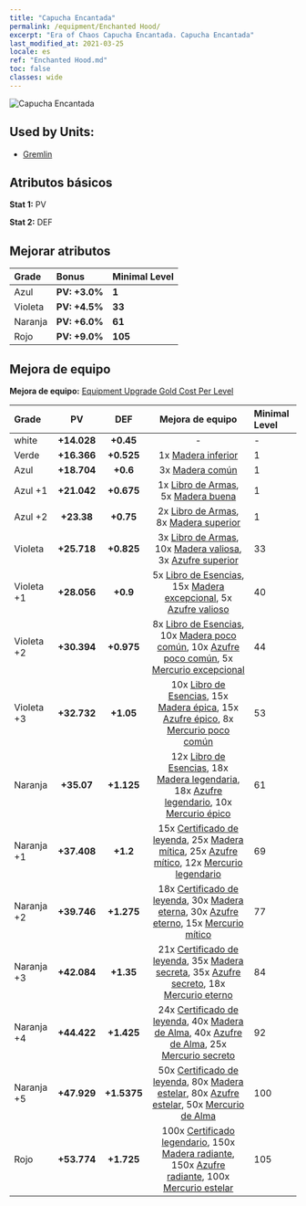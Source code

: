 ```yaml
---
title: "Capucha Encantada"
permalink: /equipment/Enchanted Hood/
excerpt: "Era of Chaos Capucha Encantada. Capucha Encantada"
last_modified_at: 2021-03-25
locale: es
ref: "Enchanted Hood.md"
toc: false
classes: wide
---
```


  ![Capucha Encantada](/images/e/e_6012.png)

## Used by Units:

* [Gremlin](/es/units/Gremlin/) 


## Atributos básicos
 **Stat 1:** PV

 **Stat 2:** DEF

## Mejorar atributos

  |     Grade    |   Bonus | Minimal Level | 
  |:-------------|:--------|:--------------| 
  | Azul | **PV: +3.0%** | **1** | 
  | Violeta | **PV: +4.5%** | **33** | 
  | Naranja | **PV: +6.0%** | **61** | 
  | Rojo | **PV: +9.0%** | **105** | 


## Mejora de equipo
 **Mejora de equipo:** [Equipment Upgrade Gold Cost Per Level](/equipment/EquipmentUpgradeCostPerLevel/) 

  |          Grade      | PV | DEF | Mejora de equipo | Minimal Level |
  |:--------------------|:---------:|:---------:|:----------------:|:--------------|
  | white | **+14.028** | **+0.45** | - | - |
  | Verde | **+16.366** | **+0.525** | 1x [Madera inferior](/es/Items/mat_1/) | 1 |
  | Azul | **+18.704** | **+0.6** | 3x [Madera común](/es/Items/mat_7/) | 1 |
  | Azul +1 | **+21.042** | **+0.675** | 1x [Libro de Armas](/es/Items/mat_18/), 5x [Madera buena](/es/Items/mat_13/) | 1 |
  | Azul +2 | **+23.38** | **+0.75** | 2x [Libro de Armas](/es/Items/mat_25/), 8x [Madera superior](/es/Items/mat_20/) | 1 |
  | Violeta | **+25.718** | **+0.825** | 3x [Libro de Armas](/es/Items/mat_32/), 10x [Madera valiosa](/es/Items/mat_27/), 3x [Azufre superior](/es/Items/mat_22/) | 33 |
  | Violeta +1 | **+28.056** | **+0.9** | 5x [Libro de Esencias](/es/Items/mat_39/), 15x [Madera excepcional](/es/Items/mat_34/), 5x [Azufre valioso](/es/Items/mat_29/) | 40 |
  | Violeta +2 | **+30.394** | **+0.975** | 8x [Libro de Esencias](/es/Items/mat_46/), 10x [Madera poco común](/es/Items/mat_41/), 10x [Azufre poco común](/es/Items/mat_43/), 5x [Mercurio excepcional](/es/Items/mat_35/) | 44 |
  | Violeta +3 | **+32.732** | **+1.05** | 10x [Libro de Esencias](/es/Items/mat_53/), 15x [Madera épica](/es/Items/mat_48/), 15x [Azufre épico](/es/Items/mat_50/), 8x [Mercurio poco común](/es/Items/mat_42/) | 53 |
  | Naranja | **+35.07** | **+1.125** | 12x [Libro de Esencias](/es/Items/mat_60/), 18x [Madera legendaria](/es/Items/mat_55/), 18x [Azufre legendario](/es/Items/mat_57/), 10x [Mercurio épico](/es/Items/mat_49/) | 61 |
  | Naranja +1 | **+37.408** | **+1.2** | 15x [Certificado de leyenda](/es/Items/mat_67/), 25x [Madera mítica](/es/Items/mat_62/), 25x [Azufre mítico](/es/Items/mat_64/), 12x [Mercurio legendario](/es/Items/mat_56/) | 69 |
  | Naranja +2 | **+39.746** | **+1.275** | 18x [Certificado de leyenda](/es/Items/mat_74/), 30x [Madera eterna](/es/Items/mat_69/), 30x [Azufre eterno](/es/Items/mat_71/), 15x [Mercurio mítico](/es/Items/mat_63/) | 77 |
  | Naranja +3 | **+42.084** | **+1.35** | 21x [Certificado de leyenda](/es/Items/mat_81/), 35x [Madera secreta](/es/Items/mat_76/), 35x [Azufre secreto](/es/Items/mat_78/), 18x [Mercurio eterno](/es/Items/mat_70/) | 84 |
  | Naranja +4 | **+44.422** | **+1.425** | 24x [Certificado de leyenda](/es/Items/mat_88/), 40x [Madera de Alma](/es/Items/mat_83/), 40x [Azufre de Alma](/es/Items/mat_85/), 25x [Mercurio secreto](/es/Items/mat_77/) | 92 |
  | Naranja +5 | **+47.929** | **+1.5375** | 50x [Certificado de leyenda](/es/Items/mat_95/), 80x [Madera estelar](/es/Items/mat_90/), 80x [Azufre estelar](/es/Items/mat_92/), 50x [Mercurio de Alma](/es/Items/mat_84/) | 100 |
  | Rojo | **+53.774** | **+1.725** | 100x [Certificado legendario](/es/Items/mat_102/), 150x [Madera radiante](/es/Items/mat_97/), 150x [Azufre radiante](/es/Items/mat_99/), 100x [Mercurio estelar](/es/Items/mat_91/) | 105 |

